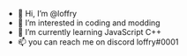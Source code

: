 - 👋 Hi, I’m @loffry
- 👀 I’m interested in coding and modding
- 🌱 I’m currently learning JavaScript C++
- 📫 you can reach me on discord loffry#0001 

<!---
loffry/loffry is a ✨ special ✨ repository because its `README.md` (this file) appears on your GitHub profile.
You can click the Preview link to take a look at your changes.
--->
